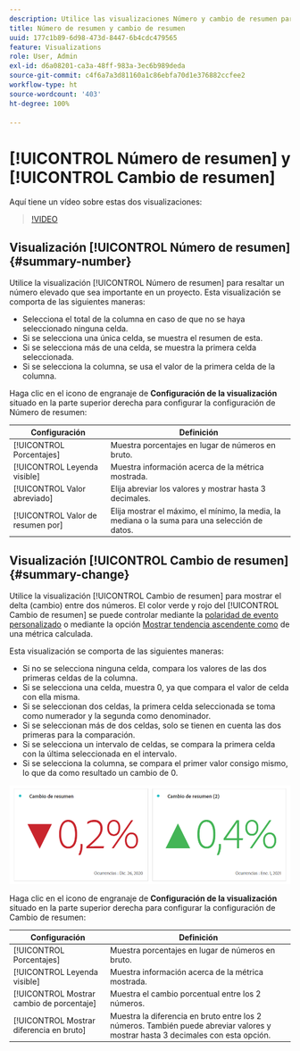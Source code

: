 ```yaml
---
description: Utilice las visualizaciones Número y cambio de resumen para mostrar puntos de datos importantes en un proyecto.
title: Número de resumen y cambio de resumen
uuid: 177c1b89-6d98-473d-8447-6b4cdc479565
feature: Visualizations
role: User, Admin
exl-id: d6a08201-ca3a-48ff-983a-3ec6b989deda
source-git-commit: c4f6a7a3d81160a1c86ebfa70d1e376882ccfee2
workflow-type: ht
source-wordcount: '403'
ht-degree: 100%

---
```


# [!UICONTROL Número de resumen] y [!UICONTROL Cambio de resumen]

Aquí tiene un vídeo sobre estas dos visualizaciones:

>[!VIDEO](https://video.tv.adobe.com/v/335564/?quality=12)

## Visualización [!UICONTROL Número de resumen] {#summary-number}

Utilice la visualización [!UICONTROL Número de resumen] para resaltar un número elevado que sea importante en un proyecto. Esta visualización se comporta de las siguientes maneras:

* Selecciona el total de la columna en caso de que no se haya seleccionado ninguna celda.
* Si se selecciona una única celda, se muestra el resumen de esta.
* Si se selecciona más de una celda, se muestra la primera celda seleccionada.
* Si se selecciona la columna, se usa el valor de la primera celda de la columna.

Haga clic en el icono de engranaje de **Configuración de la visualización** situado en la parte superior derecha para configurar la configuración de Número de resumen:

| Configuración | Definición |
|--- |--- |
| [!UICONTROL Porcentajes] | Muestra porcentajes en lugar de números en bruto. |
| [!UICONTROL Leyenda visible] | Muestra información acerca de la métrica mostrada. |
| [!UICONTROL Valor abreviado] | Elija abreviar los valores y mostrar hasta 3 decimales. |
| [!UICONTROL Valor de resumen por] | Elija mostrar el máximo, el mínimo, la media, la mediana o la suma para una selección de datos. |

## Visualización [!UICONTROL Cambio de resumen] {#summary-change}

Utilice la visualización [!UICONTROL Cambio de resumen] para mostrar el delta (cambio) entre dos números. El color verde y rojo del [!UICONTROL Cambio de resumen] se puede controlar mediante la [polaridad de evento personalizado](https://experienceleague.adobe.com/docs/analytics/admin/admin-tools/success-events/success-event.html?lang=es) o mediante la opción [Mostrar tendencia ascendente como](https://experienceleague.adobe.com/docs/analytics/components/calculated-metrics/calcmetric-workflow/cm-build-metrics.html?lang=es) de una métrica calculada.

Esta visualización se comporta de las siguientes maneras:

* Si no se selecciona ninguna celda, compara los valores de las dos primeras celdas de la columna.
* Si se selecciona una celda, muestra 0, ya que compara el valor de celda con ella misma.
* Si se seleccionan dos celdas, la primera celda seleccionada se toma como numerador y la segunda como denominador.
* Si se seleccionan más de dos celdas, solo se tienen en cuenta las dos primeras para la comparación.
* Si se selecciona un intervalo de celdas, se compara la primera celda con la última seleccionada en el intervalo.
* Si se selecciona la columna, se compara el primer valor consigo mismo, lo que da como resultado un cambio de 0.


![](assets/summary-change.png)


Haga clic en el icono de engranaje de **Configuración de la visualización** situado en la parte superior derecha para configurar la configuración de Cambio de resumen:

| Configuración | Definición |
| --- | --- |
| [!UICONTROL Porcentajes] | Muestra porcentajes en lugar de números en bruto. |
| [!UICONTROL Leyenda visible] | Muestra información acerca de la métrica mostrada. |
| [!UICONTROL Mostrar cambio de porcentaje] | Muestra el cambio porcentual entre los 2 números. |
| [!UICONTROL Mostrar diferencia en bruto] | Muestra la diferencia en bruto entre los 2 números. También puede abreviar valores y mostrar hasta 3 decimales con esta opción. |
